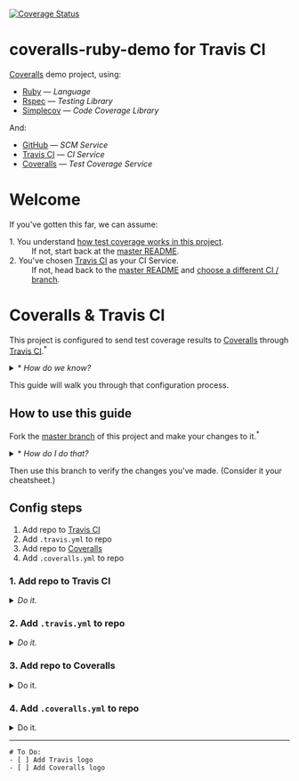 [![Coverage Status](https://coveralls.io/repos/github/afinetooth/coveralls-demo-ruby/badge.svg?branch=travis)](https://coveralls.io/github/afinetooth/coveralls-demo-ruby?branch=travis)

# coveralls-ruby-demo for Travis CI

[Coveralls](https://coveralls.io/) demo project, using:

* [Ruby](https://www.ruby-lang.org/) — *Language*
* [Rspec](https://rspec.info/) — *Testing Library*
* [Simplecov](https://github.com/colszowka/simplecov) — *Code Coverage Library*

And:

* [GitHub](https://github.com/) — *SCM Service*
* [Travis CI](https://travis-ci.org/) — *CI Service*
* [Coveralls](https://coveralls.io/) — *Test Coverage Service*

# Welcome

If you've gotten this far, we can assume:
   
<dl>
  <dt>1. You understand <a href="https://github.com/afinetooth/coveralls-demo-ruby#1-understand-test-coverage-in-this-project">how test coverage works in this project</a>.</dt>
  <dd>If not, start back at the <a href="https://github.com/afinetooth/coveralls-demo-ruby">master README</a>.</dd>

  <dt>2. You've chosen <a href="https://travis-ci.org/">Travis CI</a> as your CI Service.</dt>
  <dd>If not, head back to the <a href="https://github.com/afinetooth/coveralls-demo-ruby">master README</a> and <a href="https://github.com/afinetooth/coveralls-demo-ruby#which-ci-service-will-you-use">choose a different CI / branch</a>.</dd>
</dl>

# Coveralls & Travis CI

This project is configured to send test coverage results to [Coveralls](https://coveralls.io/) through [Travis CI](https://travis-ci.org/).<sup>*</sup>

<details>
   <summary>* <em>How do we know?</em></summary>

---

Notice the Coveralls badge at the top of the page:

[![Coverage Status](https://coveralls.io/repos/github/afinetooth/coveralls-demo-ruby/badge.svg?branch=travis)](https://coveralls.io/github/afinetooth/coveralls-demo-ruby?branch=travis)

That tells us we're configured correctly and successfully receiving coverage reports from [Coveralls](https://coveralls.io/).

---

</details>

This guide will walk you through that configuration process.

## How to use this guide

Fork the [master branch](https://github.com/afinetooth/coveralls-demo-ruby/tree/master) of this project and make your changes to it.<sup>*</sup> 

<details>
   <summary>* <em>How do I do that?</em></summary>
   
---

<em>How to fork this repo (WIP).</em>

---

</details>

Then use this branch to verify the changes you've made. (Consider it your cheatsheet.)

## Config steps

1. Add repo to [Travis CI](https://travis-ci.org/)
2. Add `.travis.yml` to repo
3. Add repo to [Coveralls](https://coveralls.io/)
4. Add `.coveralls.yml` to repo

### 1. Add repo to Travis CI

<details>
   <summary><em>Do it.</em></summary>
   
---
   
To add a public repo to Travis, __[Sign in](https://travis-ci.org/signin)__ at [http://travis-ci.org/](http://travis-ci.org/) with your GitHub login<sup>*</sup>:

![travis-ci-sign-in.png](../media/media/travis-ci-sign-in.png)

<details>
   <summary>* <em>Need to sign up?</em></summary>

---

Just click <strong><a target="_blank" href="https://travis-ci.org/signup">Sign up</a></strong> and use your GitHub login:

![travis-ci-sign-up.png](../media/media/travis-ci-sign-up.png)

---
</details>

Once you're signed in, click on your profile image on the uppper right and choose <strong>Settings</strong>, or go directly to:<br />
[https://travis-ci.org/account/repositories](https://travis-ci.org/account/repositories):

![travis-ci-settings-repos.png](../media/media/travis-ci-settings-repos.png)

<details>
   <summary><em>Wait! I don't see my repo!</em></summary>
   
---

If Travis doesn't already list all of your *public repos*, click the __Sync account__ button to refresh the list.<sup>*</sup>

<details>
   <summary>* <em>What about private repos?</em></summary>

---

<em><a href="http://travis-ci.org/">http://travis-ci.org/</a> is the free version of the Travis CI service that's always free for public repos. To manage private repos, you'll want to join the paid service at <a href="http://travis-ci.com/">http://travis-ci.com/</a>.</em>

</details>

---

</details>

To add your repo to Travis, simply click the toggle control next to your repo, setting it to __ON__:

![travis-ci-settings-repos-coveralls-demo-ruby.png](../media/media/travis-ci-settings-repos-coveralls-demo-ruby.png)

<details>
   <summary><em>What about those settings?</em></summary>

---

<em>Not necessary right now. You can click on the <strong>Settings button</strong> next to your repo to see some basic configuration options, but for now let's leave everything there as-is.</em>

<em>Our looks like this:</em>

![travis-ci-settings-repos-coveralls-demo-ruby-settings.png](../media/media/travis-ci-settings-repos-coveralls-demo-ruby-settings.png)

---

</details>

__Great! [Travis](http://travis-ci.org/) is tracking your repo.__ 

*Next step...*

---

</details>

### 2. Add `.travis.yml` to repo

<details>
   <summary><em>Do it.</em></summary>
   
---

As described in the documentation, our next step is to add a `travis.yml` config file to our repo.<sup>*</sup>

<details>
   <summary>* Where's that documentation?</summary>

---

The free version of Travis CI doesn't offer as much hand-holding as the paid version. Clicking on <strong>Documentation</strong> in the footer even takes us to docs for the paid version of the service, which aren't 100% applicable for the free service.

No matter, though. For us, the [Getting started with GitHub](https://docs.travis-ci.com/user/tutorial/#to-get-started-with-travis-ci-using-github) instructions still apply (after the first three (3) steps aboout adding your repo to Travis CI):

![travis-ci-docs-getting-started-with-github.png](../media/media/travis-ci-docs-getting-started-with-github.png)

According to the instructions, we need to:

<quote> Add a `.travis.yml` file to your repository to tell Travis CI what to do.</quote>

And luckily for us, the example is for Ruby and applies well enough to our project:

![travis-ci-docs-getting-started-with-github-sample-travis-yml.png](../media/media/travis-ci-docs-getting-started-with-github-sample-travis-yml.png)

With the exception that we're not using `jruby`. Instead, we're using "regular ruby", or the MRI (or "Matz") version of Ruby. So our `.travis.yml` looks a little different from the example.

<details>
   <summary>* <em>What if my project's not in Ruby?</em></summary>
   
---

<em>If your project is in a different language, no worries. Travis CI provides a large set of [language-specific guides for forming your `.travis.yml`](https://docs.travis-ci.com/user/language-specific/), [here](https://docs.travis-ci.com/user/language-specific/). For instance, here's the guide for [Javascript with Node](https://docs.travis-ci.com/user/languages/javascript-with-nodejs/).</em>

---

</details>

---

</details>

Our `.travis.yml` will look like this:

```yaml
language: ruby
rvm:
- 2.6.3

branches:
  only:
  - travis
  except:
  - master

script:
  - bundle exec rspec

notifications:
  email: false
```

<details>
   <summary><em>What's all that mean?</em></summary>

---

<em>Break down the config. WIP.</em>

---

</details>

Now that we've composed our `.travis.yml`, the next step is to add it to our project with a new commit:

```
git push
```

If you're committing to a branch on your project, you might want to change the push command to something like:

```
git push -u origin <my-new-branch>
```

But the point is the same, we're adding a new file, `.travis.yml` to our project.

And guess what?

That's all that's required to get Travis Ci to start creating builds of your project.

According to the Travis CI docs:

> *Travis only runs builds on the commits you push after you’ve added a .travis.yml file.*

But, glory is ours now.

Simply go back to [Travis CI (dot org)](https://travis-ci.org/) to see the first build on your project.

For us, that meant going [here](https://travis-ci.org/github/afinetooth/coveralls-demo-ruby). Specifically [https://travis-ci.org/github/afinetooth/coveralls-demo-ruby](https://travis-ci.org/github/afinetooth/coveralls-demo-ruby), where the format of your URL will be:

```
https://travis-ci.org/github/<your-github-username>/<your-github-repo>
```

Your first build will look something like this:

![travis-ci-repo-build-1.png](../media/media/travis-ci-repo-build-1.png)

Simply stated, a successful build; albeit, with not a lot going on.

So we're building at our CI.

Now, let's tell our CI to send its test results to Coveralls.


---

</details>

### 3. Add repo to Coveralls

<details>
   <summary>Do it.</summary>
   
---
   
WIP

---

</details>

### 4. Add `.coveralls.yml` to repo

<details>
   <summary>Do it.</summary>
   
---
   
WIPn

---

</details>

---

```
# To Do:
- [ ] Add Travis logo
- [ ] Add Coveralls logo
```
